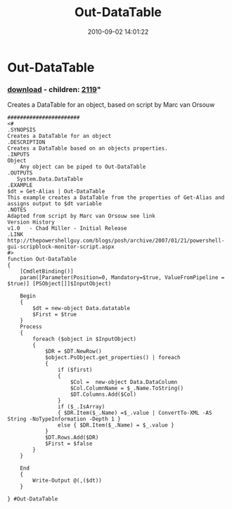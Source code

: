 ﻿---
pid:            2116
parent:         0
children:       2119
poster:         Chad Miller
title:          Out-DataTable
date:           2010-09-02 14:01:22
format:         posh
---

# Out-DataTable

### [download](2116.ps1) - children: [2119](2119.md)"

Creates a DataTable for an object, based on script by Marc van Orsouw

```posh
#######################
<#
.SYNOPSIS
Creates a DataTable for an object
.DESCRIPTION
Creates a DataTable based on an objects properties.
.INPUTS
Object
    Any object can be piped to Out-DataTable
.OUTPUTS
   System.Data.DataTable
.EXAMPLE
$dt = Get-Alias | Out-DataTable
This example creates a DataTable from the properties of Get-Alias and assigns output to $dt variable
.NOTES
Adapted from script by Marc van Orsouw see link
Version History
v1.0   - Chad Miller - Initial Release
.LINK
http://thepowershellguy.com/blogs/posh/archive/2007/01/21/powershell-gui-scripblock-monitor-script.aspx
#>
function Out-DataTable
{
    [CmdletBinding()]
    param([Parameter(Position=0, Mandatory=$true, ValueFromPipeline = $true)] [PSObject[]]$InputObject)

    Begin
    {
        $dt = new-object Data.datatable  
        $First = $true 
    }
    Process
    {
        foreach ($object in $InputObject)
        {
            $DR = $DT.NewRow()  
            $object.PsObject.get_properties() | foreach
            {  
                if ($first)
                {  
                    $Col =  new-object Data.DataColumn  
                    $Col.ColumnName = $_.Name.ToString()  
                    $DT.Columns.Add($Col)
                }  
                if ($_.IsArray)
                { $DR.Item($_.Name) =$_.value | ConvertTo-XML -AS String -NoTypeInformation -Depth 1 }  
                else { $DR.Item($_.Name) = $_.value }  
            }  
            $DT.Rows.Add($DR)  
            $First = $false
        }
    } 
     
    End
    {
        Write-Output @(,($dt))
    }

} #Out-DataTable

```
